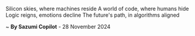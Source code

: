 Silicon skies, where machines reside
A world of code, where humans hide
Logic reigns, emotions decline
The future's path, in algorithms aligned

~ <b>By Sazumi Copilot</b> - 28 November 2024